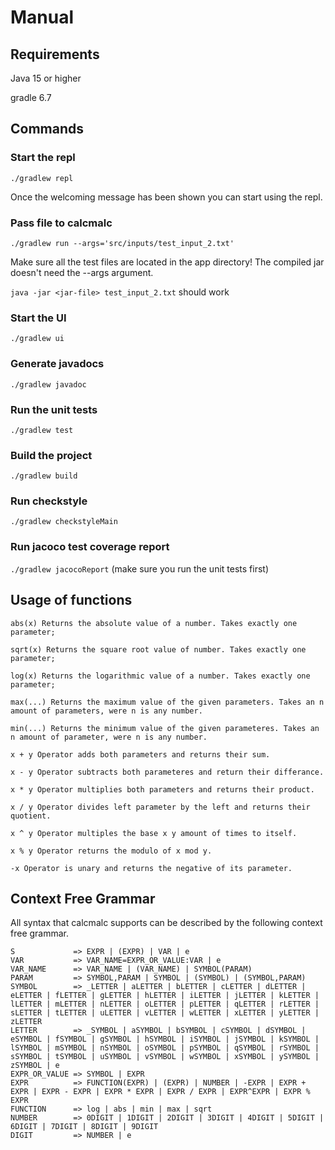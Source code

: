 
# Manual

## Requirements

Java 15 or higher

gradle 6.7

## Commands

### Start the repl

```./gradlew repl```

Once the welcoming message has been shown you can start using the repl.

### Pass file to calcmalc

`./gradlew run --args='src/inputs/test_input_2.txt'`

Make sure all the test files are located in the app directory!
The compiled jar doesn't need the --args argument. 

```java -jar <jar-file> test_input_2.txt``` should work

### Start the UI

```./gradlew ui```

### Generate javadocs

```./gradlew javadoc```

### Run the unit tests

```./gradlew test```

### Build the project

```./gradlew build```

### Run checkstyle

```./gradlew checkstyleMain```

### Run jacoco test coverage report

```./gradlew jacocoReport```
(make sure you run the unit tests first)

## Usage of functions

```
abs(x) Returns the absolute value of a number. Takes exactly one parameter;

sqrt(x) Returns the square root value of number. Takes exactly one parameter;

log(x) Returns the logarithmic value of a number. Takes exactly one parameter;

max(...) Returns the maximum value of the given parameters. Takes an n amount of parameters, were n is any number.

min(...) Returns the minimum value of the given parameteres. Takes an n amount of parameter, were n is any number.

x + y Operator adds both parameters and returns their sum.

x - y Operator subtracts both parameteres and return their differance.

x * y Operator multiplies both parameters and returns their product.

x / y Operator divides left parameter by the left and returns their quotient.

x ^ y Operator multiples the base x y amount of times to itself. 

x % y Operator returns the modulo of x mod y.

-x Operator is unary and returns the negative of its parameter.
```

## Context Free Grammar

All syntax that calcmalc supports can be described by the following context free grammar.

```
S             => EXPR | (EXPR) | VAR | e
VAR           => VAR_NAME=EXPR_OR_VALUE:VAR | e
VAR_NAME      => VAR_NAME | (VAR_NAME) | SYMBOL(PARAM)
PARAM         => SYMBOL,PARAM | SYMBOL | (SYMBOL) | (SYMBOL,PARAM)
SYMBOL        => _LETTER | aLETTER | bLETTER | cLETTER | dLETTER | eLETTER | fLETTER | gLETTER | hLETTER | iLETTER | jLETTER | kLETTER | lLETTER | mLETTER | nLETTER | oLETTER | pLETTER | qLETTER | rLETTER | sLETTER | tLETTER | uLETTER | vLETTER | wLETTER | xLETTER | yLETTER | zLETTER 
LETTER        => _SYMBOL | aSYMBOL | bSYMBOL | cSYMBOL | dSYMBOL | eSYMBOL | fSYMBOL | gSYMBOL | hSYMBOL | iSYMBOL | jSYMBOL | kSYMBOL | lSYMBOL | mSYMBOL | nSYMBOL | oSYMBOL | pSYMBOL | qSYMBOL | rSYMBOL | sSYMBOL | tSYMBOL | uSYMBOL | vSYMBOL | wSYMBOL | xSYMBOL | ySYMBOL | zSYMBOL | e
EXPR_OR_VALUE => SYMBOL | EXPR
EXPR          => FUNCTION(EXPR) | (EXPR) | NUMBER | -EXPR | EXPR + EXPR | EXPR - EXPR | EXPR * EXPR | EXPR / EXPR | EXPR^EXPR | EXPR % EXPR
FUNCTION      => log | abs | min | max | sqrt 
NUMBER        => 0DIGIT | 1DIGIT | 2DIGIT | 3DIGIT | 4DIGIT | 5DIGIT | 6DIGIT | 7DIGIT | 8DIGIT | 9DIGIT
DIGIT         => NUMBER | e
```
